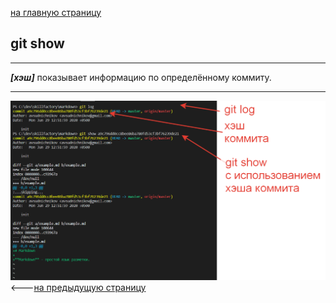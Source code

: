 [на главную страницу](./readme.md)
## git show 
---
***[хэш]*** показывает информацию по определённому коммиту.

---

![GIT-Logo](./Assets/git%20log%20show%20example.png)
<---[на предыдущую страницу](git%20log.md)
